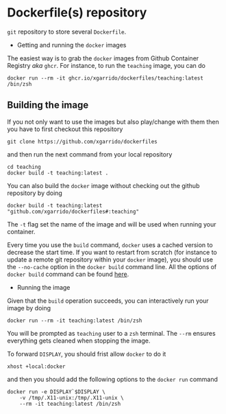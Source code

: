 # Dockerfile(s) repository

`git` repository to store several `Dockerfile`.

* Getting and running the `docker` images

The easiest way is to grab the `docker` images from Github Container Registry *aka* `ghcr`. For instance,
to run the `teaching` image, you can do

```
docker run --rm -it ghcr.io/xgarrido/dockerfiles/teaching:latest /bin/zsh
```

## Building the image

If you not only want to use the images but also play/change with them then you have to first
checkout this repository
```
git clone https://github.com/xgarrido/dockerfiles
```
and then run the next command from your local repository
```
cd teaching
docker build -t teaching:latest .
```

You can also build the `docker` image without checking out the github repository by doing
```
docker build -t teaching:latest "github.com/xgarrido/dockerfiles#:teaching"
```

The `-t` flag set the name of the image and will be used when running your container.

Every time you use the `build` command, `docker` uses a cached version to decrease the start
time. If you want to restart from scratch (for instance to update a remote git repository within
your `docker` image), you should use the `--no-cache` option in the `docker build` command line. All
the options of `docker build` command can be found
[here](https://docs.docker.com/engine/reference/commandline/build).

* Running the image

Given that the `build` operation succeeds, you can interactively run your image by doing
```
docker run --rm -it teaching:latest /bin/zsh
```
You will be prompted as `teaching` user to a `zsh` terminal. The `--rm` ensures everything gets cleaned
when stopping the image.

To forward `DISPLAY`, you should frist allow `docker` to do it
```
xhost +local:docker
```
and then you should add the following options to the `docker run` command
```
docker run -e DISPLAY`$DISPLAY \
    -v /tmp/.X11-unix:/tmp/.X11-unix \
    --rm -it teaching:latest /bin/zsh
```
